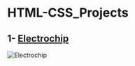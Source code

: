 # HTML-CSS_Projects

## 1- [Electrochip](https://github.com/damlahub/HTML-CSS_Projects/tree/main/Electrochip-Clone-main)

![Electrochip](https://github.com/damlahub/HTML-CSS_Projects/blob/main/Electrochip-Clone-main/ss.gif)
